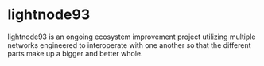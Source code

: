 # lightnode93
lightnode93 is an ongoing ecosystem improvement project utilizing multiple networks engineered to interoperate with one another so that the different parts make up a bigger and better whole.
